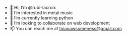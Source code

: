 - 👋 Hi, I’m @rubi-lacroix
- 👀 I’m interested in metal music
- 🌱 I’m currently learning python
- 💞️ I’m looking to collaborate on web development 
- 📫 You can reach me at tmanawsomeness@gmail.com

<!---
rubi-lacroix/rubi-lacroix is a ✨ special ✨ repository because its `README.md` (this file) appears on your GitHub profile.
You can click the Preview link to take a look at your changes.
--->
